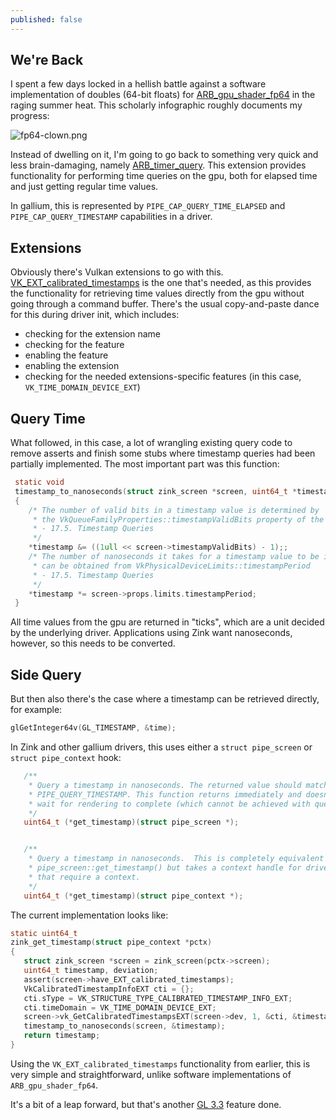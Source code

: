 ```yaml
---
published: false
---
```

## We're Back

I spent a few days locked in a hellish battle against a software implementation of doubles (64-bit floats) for [ARB_gpu_shader_fp64](https://www.khronos.org/registry/OpenGL/extensions/ARB/ARB_gpu_shader_fp64.txt) in the raging summer heat. This scholarly infographic roughly documents my progress:

![fp64-clown.png]({{site.url}}/assets/fp64-clown.png)

Instead of dwelling on it, I'm going to go back to something very quick and less brain-damaging, namely [ARB_timer_query](https://www.khronos.org/registry/OpenGL/extensions/ARB/ARB_timer_query.txt). This extension provides functionality for performing time queries on the gpu, both for elapsed time and just getting regular time values.

In gallium, this is represented by `PIPE_CAP_QUERY_TIME_ELAPSED` and `PIPE_CAP_QUERY_TIMESTAMP` capabilities in a driver.

## Extensions
Obviously there's Vulkan extensions to go with this. [VK_EXT_calibrated_timestamps](https://www.khronos.org/registry/vulkan/specs/1.2-extensions/man/html/VK_EXT_calibrated_timestamps.html) is the one that's needed, as this provides the functionality for retrieving time values directly from the gpu without going through a command buffer. There's the usual copy-and-paste dance for this during driver init, which includes:
* checking for the extension name
* checking for the feature
* enabling the feature
* enabling the extension
* checking for the needed extensions-specific features (in this case, `VK_TIME_DOMAIN_DEVICE_EXT`)

## Query Time
What followed, in this case, a lot of wrangling existing query code to remove asserts and finish some stubs where timestamp queries had been partially implemented. The most important part was this function:

```c
 static void
 timestamp_to_nanoseconds(struct zink_screen *screen, uint64_t *timestamp)
 {
    /* The number of valid bits in a timestamp value is determined by
     * the VkQueueFamilyProperties::timestampValidBits property of the queue on which the timestamp is written.
     * - 17.5. Timestamp Queries
     */
    *timestamp &= ((1ull << screen->timestampValidBits) - 1);;
    /* The number of nanoseconds it takes for a timestamp value to be incremented by 1
     * can be obtained from VkPhysicalDeviceLimits::timestampPeriod
     * - 17.5. Timestamp Queries
     */
    *timestamp *= screen->props.limits.timestampPeriod;
 }
```
All time values from the gpu are returned in "ticks", which are a unit decided by the underlying driver. Applications using Zink want nanoseconds, however, so this needs to be converted.

## Side Query
But then also there's the case where a timestamp can be retrieved directly, for example:
```c
glGetInteger64v(GL_TIMESTAMP, &time);
```
In Zink and other gallium drivers, this uses either a `struct pipe_screen` or `struct pipe_context` hook:
```c
   /**
    * Query a timestamp in nanoseconds. The returned value should match
    * PIPE_QUERY_TIMESTAMP. This function returns immediately and doesn't
    * wait for rendering to complete (which cannot be achieved with queries).
    */
   uint64_t (*get_timestamp)(struct pipe_screen *);


   /**
    * Query a timestamp in nanoseconds.  This is completely equivalent to
    * pipe_screen::get_timestamp() but takes a context handle for drivers
    * that require a context.
    */
   uint64_t (*get_timestamp)(struct pipe_context *);
```
The current implementation looks like:
```c
static uint64_t
zink_get_timestamp(struct pipe_context *pctx)
{
   struct zink_screen *screen = zink_screen(pctx->screen);
   uint64_t timestamp, deviation;
   assert(screen->have_EXT_calibrated_timestamps);
   VkCalibratedTimestampInfoEXT cti = {};
   cti.sType = VK_STRUCTURE_TYPE_CALIBRATED_TIMESTAMP_INFO_EXT;
   cti.timeDomain = VK_TIME_DOMAIN_DEVICE_EXT;
   screen->vk_GetCalibratedTimestampsEXT(screen->dev, 1, &cti, &timestamp, &deviation);
   timestamp_to_nanoseconds(screen, &timestamp);
   return timestamp;
}
```
Using the `VK_EXT_calibrated_timestamps` functionality from earlier, this is very simple and straightforward, unlike software implementations of `ARB_gpu_shader_fp64`.

It's a bit of a leap forward, but that's another [GL 3.3](https://gitlab.freedesktop.org/mesa/mesa/-/issues/3246) feature done.